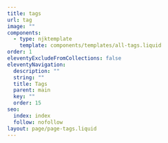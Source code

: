 ```yaml
---
title: tags
url: tag
image: ""
components:
  - type: njktemplate
    template: components/templates/all-tags.liquid
order: 1
eleventyExcludeFromCollections: false
eleventyNavigation:
  description: ""
  string: ""
  title: Tags
  parent: main
  key: ""
  order: 15
seo:
  index: index
  follow: nofollow
layout: page/page-tags.liquid
---
```

